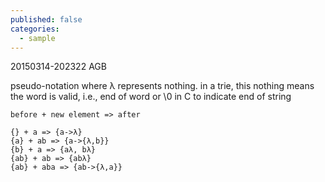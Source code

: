 ```yaml
---
published: false
categories:
  - sample
---
```


20150314-202322 AGB

pseudo-notation where λ represents nothing. in a trie, this nothing means the word is valid, i.e., end of word or \0 in C to indicate end of string

````
before + new element => after

{} + a => {a->λ}
{a} + ab => {a->{λ,b}}
{b} + a => {aλ, bλ}
{ab} + ab => {abλ}
{ab} + aba => {ab->{λ,a}}
````
